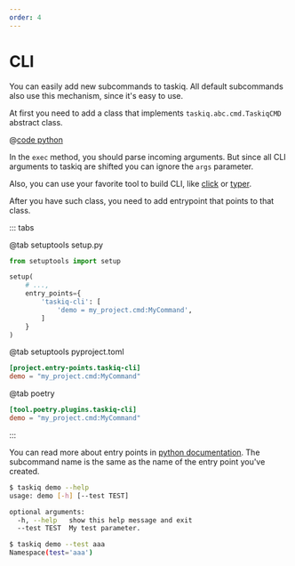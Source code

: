 ```yaml
---
order: 4
---
```


# CLI

You can easily add new subcommands to taskiq. All default subcommands also use this mechanism,
since it's easy to use.

At first you need to add a class that implements `taskiq.abc.cmd.TaskiqCMD` abstract class.

@[code python](../examples/extending/cli.py)

In the `exec` method, you should parse incoming arguments. But since all CLI arguments to taskiq are shifted you can ignore the `args` parameter.

Also, you can use your favorite tool to build CLI, like [click](https://click.palletsprojects.com/) or [typer](https://typer.tiangolo.com/).

After you have such class, you need to add entrypoint that points to that class.

::: tabs

@tab setuptools setup.py

```python
from setuptools import setup

setup(
    # ...,
    entry_points={
        'taskiq-cli': [
            'demo = my_project.cmd:MyCommand',
        ]
    }
)
```

@tab setuptools pyproject.toml

```toml
[project.entry-points.taskiq-cli]
demo = "my_project.cmd:MyCommand"
```

@tab poetry

```toml
[tool.poetry.plugins.taskiq-cli]
demo = "my_project.cmd:MyCommand"
```

:::

You can read more about entry points in [python documentation](https://packaging.python.org/en/latest/specifications/entry-points/).
The subcommand name is the same as the name of the entry point you've created.


```bash
$ taskiq demo --help
usage: demo [-h] [--test TEST]

optional arguments:
  -h, --help   show this help message and exit
  --test TEST  My test parameter.
```

```bash
$ taskiq demo --test aaa
Namespace(test='aaa')
```
